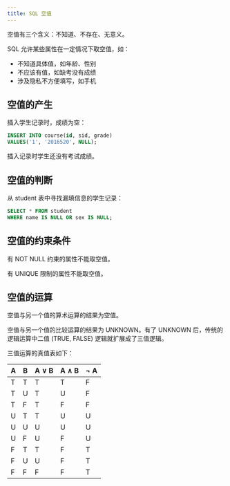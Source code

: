 ```yaml
---
title: SQL 空值
---
```


空值有三个含义：不知道、不存在、无意义。

SQL 允许某些属性在一定情况下取空值，如：

- 不知道具体值，如年龄、性别
- 不应该有值，如缺考没有成绩
- 涉及隐私不方便填写，如手机

## 空值的产生

插入学生记录时，成绩为空：

```sql
INSERT INTO course(id, sid, grade)
VALUES('1', '2016520', NULL);
```

插入记录时学生还没有考试成绩。

## 空值的判断

从 student 表中寻找漏填信息的学生记录：

```sql
SELECT * FROM student
WHERE name IS NULL OR sex IS NULL;
```

## 空值的约束条件

有 NOT NULL 约束的属性不能取空值。

有 UNIQUE 限制的属性不能取空值。

## 空值的运算

空值与另一个值的算术运算的结果为空值。

空值与另一个值的比较运算的结果为 UNKNOWN。有了 UNKNOWN 后，传统的逻辑运算中二值 (TRUE, FALSE) 逻辑就扩展成了三值逻辑。

三值运算的真值表如下：

| A | B | A ∨ B | A ∧ B | ¬ A |
|---|---|-------|-------|-----|
| T | T | T     | T     | F   |
| T | U | T     | U     | F   |
| T | F | T     | F     | F   |
| U | T | T     | U     | U   |
| U | U | U     | U     | U   |
| U | F | U     | F     | U   |
| F | T | T     | F     | T   |
| F | U | U     | F     | T   |
| F | F | F     | F     | T   |